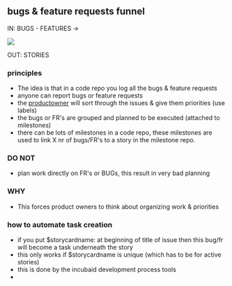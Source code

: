 ## bugs & feature requests funnel

IN: BUGS - FEATURES ->

![](http://www.rocketwatcher.com/wp-content/uploads/2011/01/Funnel-mod.jpg)

OUT: STORIES

### principles

- The idea is that in a code repo you log all the bugs & feature requests
- anyone can report bugs or feature requests
- the [productowner](roles.md) will sort through the issues & give them priorities (use labels)
- the bugs or FR's are grouped and planned to be executed (attached to milestones)
- there can be lots of milestones in a code repo, these milestones are used to link X nr of bugs/FR's to a story in the milestone repo.


### DO NOT

- plan work directly on FR's or BUGs, this result in very bad planning

### WHY

- This forces product owners to think about organizing work & priorities

### how to automate task creation

- if you put $storycardname: at beginning of title of issue then this bug/fr will become a task underneath the story
- this only works if $storycardname is unique (which has to be for active stories)
- this is done by the incubaid development process tools
-  

